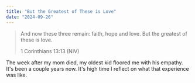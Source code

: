 ```yaml
---
title: "But the Greatest of These is Love"
date: "2024-09-26"
---
```


> And now these three remain: faith, hope and love.
> But the greatest of these is love.
>
> 1 Corinthians 13:13 (NIV)

The week after my mom died, my oldest kid floored me with his empathy.
It's been a couple years now.
It's high time I reflect on what that experience was like.
